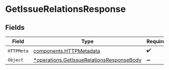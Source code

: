 # GetIssueRelationsResponse


## Fields

| Field                                                                                                 | Type                                                                                                  | Required                                                                                              | Description                                                                                           |
| ----------------------------------------------------------------------------------------------------- | ----------------------------------------------------------------------------------------------------- | ----------------------------------------------------------------------------------------------------- | ----------------------------------------------------------------------------------------------------- |
| `HTTPMeta`                                                                                            | [components.HTTPMetadata](../../models/components/httpmetadata.md)                                    | :heavy_check_mark:                                                                                    | N/A                                                                                                   |
| `Object`                                                                                              | [*operations.GetIssueRelationsResponseBody](../../models/operations/getissuerelationsresponsebody.md) | :heavy_minus_sign:                                                                                    | N/A                                                                                                   |